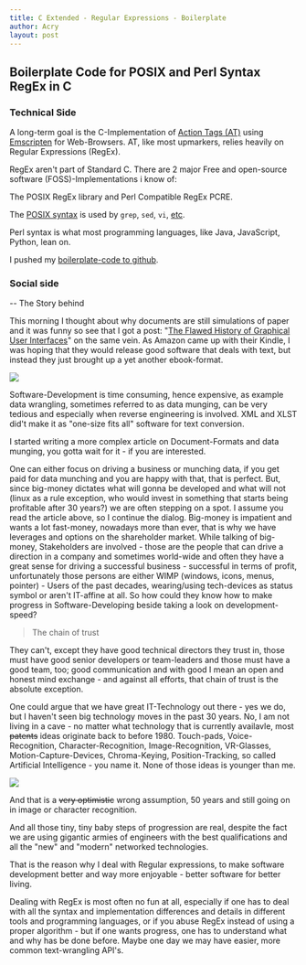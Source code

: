 ```yaml
---
title: C Extended - Regular Expressions - Boilerplate
author: Acry
layout: post
---
```


## Boilerplate Code for POSIX and Perl Syntax RegEx in C

### Technical Side

A long-term goal is the C-Implementation of [Action Tags (AT)](/action_tags.html) using [Emscripten](/2019/07/29/Emscripten_update.html) for Web-Browsers. AT, like most upmarkers, relies heavily on Regular Expressions  (RegEx).

RegEx aren't part of Standard C. There are 2 major Free and open-source software (FOSS)-Implementations i know of:

The POSIX RegEx library and Perl Compatible RegEx PCRE.

The [POSIX syntax](https://www.regular-expressions.info/posix.html) is used by `grep`, `sed`, `vi`, [etc](https://www.regular-expressions.info/gnu.html).

Perl syntax is what most programming languages, like Java, JavaScript, Python, lean on. 

I pushed my [boilerplate-code to github](https://github.com/Acry/C-RegEx).


### Social side

-- The Story behind



This morning I thought about why documents are still simulations of paper and it was funny so see that I got a post: "[The Flawed History of Graphical User Interfaces](https://medium.com/s/story/lets-pretend-this-never-happened-8abf0bc9648c)" on the same vein. As Amazon came up with their Kindle, I was hoping that they would release good software that deals with text, but instead they just brought up a yet another ebook-format.

![](2019/08/15/dt141012.jpg)

Software-Development is time consuming, hence expensive, as example data wrangling, sometimes referred to as data munging, can be very tedious and especially when reverse engineering is involved. XML and XLST did't make it as "one-size fits all" software for text conversion.

I started writing a more complex article on Document-Formats and data munging, you gotta wait for it - if you are interested.

One can either focus on driving a business or munching data, if you get paid for data munching and you are happy with that, that is perfect. But, since big-money dictates what will gonna be developed and what will not (linux as a rule exception, who would invest in something that starts being profitable after 30 years?) we are often stepping on a spot. I assume you read the article above, so I continue the dialog. Big-money is impatient and wants a lot fast-money, nowadays more than ever, that is why we have leverages and options on the shareholder market. While talking of big-money, Stakeholders are involved - those are the people that can drive a direction in a company and sometimes world-wide and often they have a great sense for driving a successful business - successful in terms of profit, unfortunately those persons are either WIMP (windows, icons, menus, pointer) - Users of the past decades, wearing/using tech-devices as status symbol or aren't IT-affine at all. So how could they know how to make progress in Software-Developing beside taking a look on development-speed?

> The chain of trust

They can't, except they have good technical directors they trust in, those must have good senior developers or team-leaders and those must have a good team, too; good communication and with good I mean an open and honest mind exchange - and against all efforts, that chain of trust is the absolute exception.

One could argue that we have great IT-Technology out there - yes we do, but I haven't seen big technology moves in the past 30 years. No, I am not living in a cave - no matter what technology that is currently availavle, most ~~patents~~ ideas originate back to before 1980. Touch-pads, Voice-Recognition, Character-Recognition, Image-Recognition, VR-Glasses, Motion-Capture-Devices, Chroma-Keying, Position-Tracking, so called Artificial Intelligence - you name it. None of those ideas is younger than me.

![](2019/08/15/tasks.png)

And that is a ~~very optimistic~~ wrong assumption, 50 years and still going on in image or character recognition.

And all those tiny, tiny baby steps of progression are real, despite the fact we are using gigantic armies of engineers with the best qualifications and all the "new" and "modern" networked technologies.

That is the reason why I deal with Regular expressions, to make software development better and way more enjoyable - better software for better living.

Dealing with RegEx is most often no fun at all, especially if one has to deal with all the syntax and implementation differences and details in different tools and programming languages, or if you abuse RegEx instead of using a proper algorithm - but if one wants progress, one has to understand what and why has be done before. Maybe one day we may have easier, more common text-wrangling API's.
